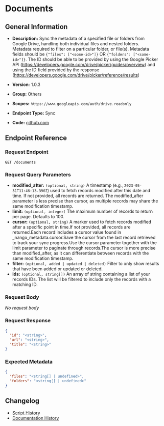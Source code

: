 <!-- BEGIN GENERATED CONTENT -->
# Documents

## General Information

- **Description:** Sync the metadata of a specified file or folders from Google Drive,
handling both individual files and nested folders.
Metadata required to filter on a particular folder, or file(s). Metadata
fields should be `{"files": ["<some-id>"]}` OR
`{"folders": ["<some-id>"]}`. The ID should be able to be provided
by using the Google Picker API
(https://developers.google.com/drive/picker/guides/overview)
and using the ID field provided by the response
(https://developers.google.com/drive/picker/reference/results)

- **Version:** 1.0.3
- **Group:** Others
- **Scopes:** `https://www.googleapis.com/auth/drive.readonly`
- **Endpoint Type:** Sync
- **Code:** [github.com](https://github.com/NangoHQ/integration-templates/tree/main/integrations/google-drive/syncs/documents.ts)


## Endpoint Reference

### Request Endpoint

`GET /documents`

### Request Query Parameters

- **modified_after:** `(optional, string)` A timestamp (e.g., `2023-05-31T11:46:13.390Z`) used to fetch records modified after this date and time. If not provided, all records are returned. The modified_after parameter is less precise than cursor, as multiple records may share the same modification timestamp.
- **limit:** `(optional, integer)` The maximum number of records to return per page. Defaults to 100.
- **cursor:** `(optional, string)` A marker used to fetch records modified after a specific point in time.If not provided, all records are returned.Each record includes a cursor value found in _nango_metadata.cursor.Save the cursor from the last record retrieved to track your sync progress.Use the cursor parameter together with the limit parameter to paginate through records.The cursor is more precise than modified_after, as it can differentiate between records with the same modification timestamp.
- **filter:** `(optional, added | updated | deleted)` Filter to only show results that have been added or updated or deleted.
- **ids:** `(optional, string[])` An array of string containing a list of your records IDs. The list will be filtered to include only the records with a matching ID.

### Request Body

_No request body_

### Request Response

```json
{
  "id": "<string>",
  "url": "<string>",
  "title": "<string>"
}
```

### Expected Metadata

```json
{
  "files": "<string[] | undefined>",
  "folders": "<string[] | undefined>"
}
```

## Changelog

- [Script History](https://github.com/NangoHQ/integration-templates/commits/main/integrations/google-drive/syncs/documents.ts)
- [Documentation History](https://github.com/NangoHQ/integration-templates/commits/main/integrations/google-drive/syncs/documents.md)

<!-- END  GENERATED CONTENT -->

